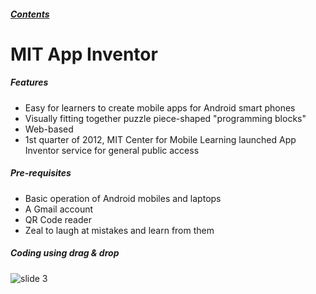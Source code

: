 ##### [Contents](https://github.com/UTDallasCSO/mitAppInventor/blob/master/contents.mdown)
# MIT App Inventor 

##### Features
* Easy for learners to create mobile apps for Android smart phones
* Visually fitting together puzzle piece-shaped "programming blocks"
* Web-based
* 1st quarter of 2012, MIT Center for Mobile Learning launched App Inventor service for general public access

##### Pre-requisites
* Basic operation of Android mobiles and laptops
* A Gmail account
* QR Code reader
* Zeal to laugh at mistakes and learn from them

##### Coding using drag & drop
![slide 3](https://utdallas.box.com/shared/static/dcxsv3zovctxemlsxboug1uapyendxf6.png)

